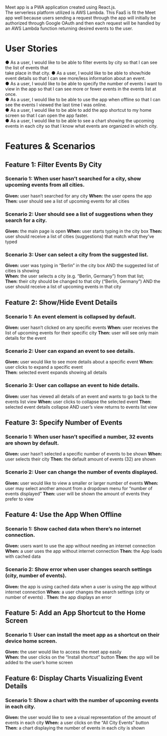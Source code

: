 <p>Meet app is a PWA application created using React.js. <br>  The serverless platform utilized is AWS Lambda.  This FaaS is fit the Meet app well because users sending a request through the app will initially be authorized through Google OAuth and then each request will be handled by an AWS Lambda function returning desired events to the user. </p>

# User Stories
● As a user, I would like to be able to filter events by city so that I can see the list of events that<br>
take place in that city.
● As a user, I would like to be able to show/hide event details so that I can see more/less
information about an event.<br>
● As a user, I would like to be able to specify the number of events I want to view in the app so that I can see more or fewer events in the events list at once.<br>
● As a user, I would like to be able to use the app when offline so that I can see the events I viewed the last time I was online. <br>
● As a user, I would like to be able to add the app shortcut to my home screen so that I can open the app faster.<br>
● As a user, I would like to be able to see a chart showing the upcoming events in each city so that I know what events are organized in which city.<br>


# Features & Scenarios
## Feature 1: Filter Events By City
### Scenario 1: When user hasn’t searched for a city, show upcoming events from all cities.
**Given:** user hasn’t searched for any city 
**When:** the user opens the app 
**Then:** user should see a list of upcoming events for all cities 

### Scenario 2: User should see a list of suggestions when they search for a city.
**Given:** the main page is open 
**When:** user starts typing in the city box 
**Then:** user should receive a list of cities (suggestions) that match what they’ve typed 

### Scenario 3: User can select a city from the suggested list.
**Given:** user was typing in “Berlin” in the city box AND the suggested list of cities is showing  
**When:** the user selects a city (e.g. “Berlin, Germany”) from that list;  
**Then:** their city should be changed to that city (“Berlin, Germany”) AND the user should receive a list of upcoming events in that city 


## Feature 2: Show/Hide Event Details
### Scenario 1: An event element is collapsed by default.
**Given:** user hasn’t clicked on any specific events 
**When:**  user receives the list of upcoming events for their specific city 
**Then:** user will see only main details for the event 

### Scenario 2: User can expand an event to see details.
**Given:** user would like to see more details about a specific event 
**When:** user clicks to expand a specific event  
**Then:** selected event expands showing all details 

### Scenario 3: User can collapse an event to hide details.
**Given:** user has viewed all details of an event and wants to go back to the events list view 
**When:** user clicks to collapse the selected event 
**Then:** selected event details collapse AND user’s view returns to events list view 


## Feature 3: Specify Number of Events
### Scenario 1: When user hasn’t specified a number, 32 events are shown by default.
**Given:**  user hasn’t selected a specific number of events to be shown 
**When:**  user selects their city 
**Then:** the default amount of events (32) are shown 

### Scenario 2: User can change the number of events displayed.
**Given:** user would like to view a smaller or larger number of events 
**When:**  user may select another amount from a dropdown menu for “number of events displayed” 
**Then:** user will be shown the amount of events they prefer to view 


## Feature 4: Use the App When Offline
### Scenario 1: Show cached data when there’s no internet connection.
**Given:** users want to use the app without needing an internet connection 
**When:** a user uses the app without internet connection 
**Then:** the App loads with cached data 

### Scenario 2: Show error when user changes search settings (city, number of events).
**Given:** the app is using cached data when a user is using the app without internet connection 
**When:** a user changes the search settings (city or number of events) . 
**Then:** the app displays an error 


## Feature 5: Add an App Shortcut to the Home Screen
### Scenario 1: User can install the meet app as a shortcut on their device home screen.
**Given:** the user would like to access the meet app easily  
**When:** the user clicks on the “Install shortcut” button 
**Then:** the app will be added to the user’s home screen 


## Feature 6: Display Charts Visualizing Event Details
### Scenario 1: Show a chart with the number of upcoming events in each city.
**Given:** the user would like to see a visual representation of the amount of events in each city 
**When:** a user clicks on the “All City Events” button 
**Then:** a chart displaying the number of events in each city is shown


